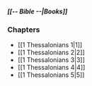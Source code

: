 ##### *[[-- Bible --|Books]]*

### Chapters
- [[1 Thessalonians 1|1]]
- [[1 Thessalonians 2|2]]
- [[1 Thessalonians 3|3]]
- [[1 Thessalonians 4|4]]
- [[1 Thessalonians 5|5]]

